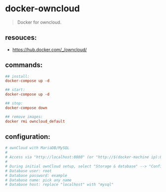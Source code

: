 # docker-owncloud
> Docker for owncloud.

## resouces:
+ https://hub.docker.com/_/owncloud/

## commands:
```conf
## install:
docker-compose up -d

## start:
docker-compose up -d

## stop:
docker-compose down

## remove images:
docker rmi owncloud_default
```

## configuration:
```conf
# ownCloud with MariaDB/MySQL
#
# Access via "http://localhost:8080" (or "http://$(docker-machine ip):8080" if using docker-machine)
#
# During initial ownCloud setup, select "Storage & database" --> "Configure the database" --> "MySQL/MariaDB"
# Database user: root
# Database password: example
# Database name: pick any name
# Database host: replace "localhost" with "mysql"
```